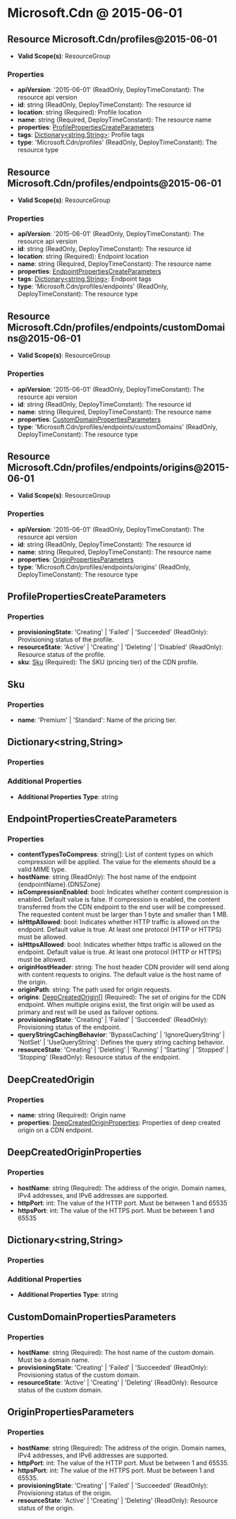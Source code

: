 # Microsoft.Cdn @ 2015-06-01

## Resource Microsoft.Cdn/profiles@2015-06-01
* **Valid Scope(s)**: ResourceGroup
### Properties
* **apiVersion**: '2015-06-01' (ReadOnly, DeployTimeConstant): The resource api version
* **id**: string (ReadOnly, DeployTimeConstant): The resource id
* **location**: string (Required): Profile location
* **name**: string (Required, DeployTimeConstant): The resource name
* **properties**: [ProfilePropertiesCreateParameters](#profilepropertiescreateparameters)
* **tags**: [Dictionary<string,String>](#dictionarystringstring): Profile tags
* **type**: 'Microsoft.Cdn/profiles' (ReadOnly, DeployTimeConstant): The resource type

## Resource Microsoft.Cdn/profiles/endpoints@2015-06-01
* **Valid Scope(s)**: ResourceGroup
### Properties
* **apiVersion**: '2015-06-01' (ReadOnly, DeployTimeConstant): The resource api version
* **id**: string (ReadOnly, DeployTimeConstant): The resource id
* **location**: string (Required): Endpoint location
* **name**: string (Required, DeployTimeConstant): The resource name
* **properties**: [EndpointPropertiesCreateParameters](#endpointpropertiescreateparameters)
* **tags**: [Dictionary<string,String>](#dictionarystringstring): Endpoint tags
* **type**: 'Microsoft.Cdn/profiles/endpoints' (ReadOnly, DeployTimeConstant): The resource type

## Resource Microsoft.Cdn/profiles/endpoints/customDomains@2015-06-01
* **Valid Scope(s)**: ResourceGroup
### Properties
* **apiVersion**: '2015-06-01' (ReadOnly, DeployTimeConstant): The resource api version
* **id**: string (ReadOnly, DeployTimeConstant): The resource id
* **name**: string (Required, DeployTimeConstant): The resource name
* **properties**: [CustomDomainPropertiesParameters](#customdomainpropertiesparameters)
* **type**: 'Microsoft.Cdn/profiles/endpoints/customDomains' (ReadOnly, DeployTimeConstant): The resource type

## Resource Microsoft.Cdn/profiles/endpoints/origins@2015-06-01
* **Valid Scope(s)**: ResourceGroup
### Properties
* **apiVersion**: '2015-06-01' (ReadOnly, DeployTimeConstant): The resource api version
* **id**: string (ReadOnly, DeployTimeConstant): The resource id
* **name**: string (Required, DeployTimeConstant): The resource name
* **properties**: [OriginPropertiesParameters](#originpropertiesparameters)
* **type**: 'Microsoft.Cdn/profiles/endpoints/origins' (ReadOnly, DeployTimeConstant): The resource type

## ProfilePropertiesCreateParameters
### Properties
* **provisioningState**: 'Creating' | 'Failed' | 'Succeeded' (ReadOnly): Provisioning status of the profile.
* **resourceState**: 'Active' | 'Creating' | 'Deleting' | 'Disabled' (ReadOnly): Resource status of the profile.
* **sku**: [Sku](#sku) (Required): The SKU (pricing tier) of the CDN profile.

## Sku
### Properties
* **name**: 'Premium' | 'Standard': Name of the pricing tier.

## Dictionary<string,String>
### Properties
### Additional Properties
* **Additional Properties Type**: string

## EndpointPropertiesCreateParameters
### Properties
* **contentTypesToCompress**: string[]: List of content types on which compression will be applied. The value for the elements should be a valid MIME type.
* **hostName**: string (ReadOnly): The host name of the endpoint {endpointName}.{DNSZone}
* **isCompressionEnabled**: bool: Indicates whether content compression is enabled. Default value is false. If compression is enabled, the content transferred from the CDN endpoint to the end user will be compressed. The requested content must be larger than 1 byte and smaller than 1 MB.
* **isHttpAllowed**: bool: Indicates whether HTTP traffic is allowed on the endpoint. Default value is true. At least one protocol (HTTP or HTTPS) must be allowed.
* **isHttpsAllowed**: bool: Indicates whether https traffic is allowed on the endpoint. Default value is true. At least one protocol (HTTP or HTTPS) must be allowed.
* **originHostHeader**: string: The host header CDN provider will send along with content requests to origins. The default value is the host name of the origin.
* **originPath**: string: The path used for origin requests.
* **origins**: [DeepCreatedOrigin](#deepcreatedorigin)[] (Required): The set of origins for the CDN endpoint. When multiple origins exist, the first origin will be used as primary and rest will be used as failover options.
* **provisioningState**: 'Creating' | 'Failed' | 'Succeeded' (ReadOnly): Provisioning status of the endpoint.
* **queryStringCachingBehavior**: 'BypassCaching' | 'IgnoreQueryString' | 'NotSet' | 'UseQueryString': Defines the query string caching behavior.
* **resourceState**: 'Creating' | 'Deleting' | 'Running' | 'Starting' | 'Stopped' | 'Stopping' (ReadOnly): Resource status of the endpoint.

## DeepCreatedOrigin
### Properties
* **name**: string (Required): Origin name
* **properties**: [DeepCreatedOriginProperties](#deepcreatedoriginproperties): Properties of deep created origin on a CDN endpoint.

## DeepCreatedOriginProperties
### Properties
* **hostName**: string (Required): The address of the origin. Domain names, IPv4 addresses, and IPv6 addresses are supported.
* **httpPort**: int: The value of the HTTP port. Must be between 1 and 65535
* **httpsPort**: int: The value of the HTTPS port. Must be between 1 and 65535

## Dictionary<string,String>
### Properties
### Additional Properties
* **Additional Properties Type**: string

## CustomDomainPropertiesParameters
### Properties
* **hostName**: string (Required): The host name of the custom domain. Must be a domain name.
* **provisioningState**: 'Creating' | 'Failed' | 'Succeeded' (ReadOnly): Provisioning status of the custom domain.
* **resourceState**: 'Active' | 'Creating' | 'Deleting' (ReadOnly): Resource status of the custom domain.

## OriginPropertiesParameters
### Properties
* **hostName**: string (Required): The address of the origin. Domain names, IPv4 addresses, and IPv6 addresses are supported.
* **httpPort**: int: The value of the HTTP port. Must be between 1 and 65535.
* **httpsPort**: int: The value of the HTTPS port. Must be between 1 and 65535.
* **provisioningState**: 'Creating' | 'Failed' | 'Succeeded' (ReadOnly): Provisioning status of the origin.
* **resourceState**: 'Active' | 'Creating' | 'Deleting' (ReadOnly): Resource status of the origin.

